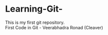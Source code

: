 # Learning-Git-
This is my first git repository.
<br>
First Code in Git - Veerabhadra Ronad (Cleaver)
